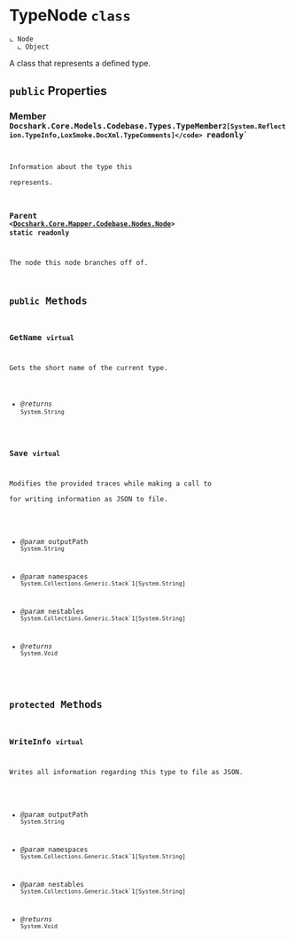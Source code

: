 # TypeNode `class`

```
ட Node
  ட Object
```

A class that represents a defined type.

## `public` Properties

### Member <code title="comments here">Docshark.Core.Models.Codebase.Types.TypeMember`2[System.Reflection.TypeInfo,LoxSmoke.DocXml.TypeComments]</code> `readonly`

Information about the type this <see cref="T:Docshark.Core.Mapper.Codebase.Nodes.TypeNode" /> represents.

### Parent <code><<a href="./Node.md">Docshark.Core.Mapper.Codebase.Nodes.Node</a>></code> `static` `readonly`

The node this node branches off of.



## `public` Methods

### GetName `virtual`

Gets the short name of the current type.

- *@returns* <code title="comments here">System.String</code>

### Save `virtual`

Modifies the provided traces while making a call to <see cref="M:Docshark.Core.Mapper.Codebase.Nodes.TypeNode.WriteInfo(System.String,System.Collections.Generic.Stack{System.String},System.Collections.Generic.Stack{System.String})" /> for writing information as JSON to file.

- *@param* outputPath <code title="comments here">System.String</code>
- *@param* namespaces <code title="comments here">System.Collections.Generic.Stack`1[System.String]</code>
- *@param* nestables <code title="comments here">System.Collections.Generic.Stack`1[System.String]</code>

- *@returns* <code title="comments here">System.Void</code>

## `protected` Methods

### WriteInfo `virtual`

Writes all information regarding this type to file as JSON.

- *@param* outputPath <code title="comments here">System.String</code>
- *@param* namespaces <code title="comments here">System.Collections.Generic.Stack`1[System.String]</code>
- *@param* nestables <code title="comments here">System.Collections.Generic.Stack`1[System.String]</code>

- *@returns* <code title="comments here">System.Void</code>